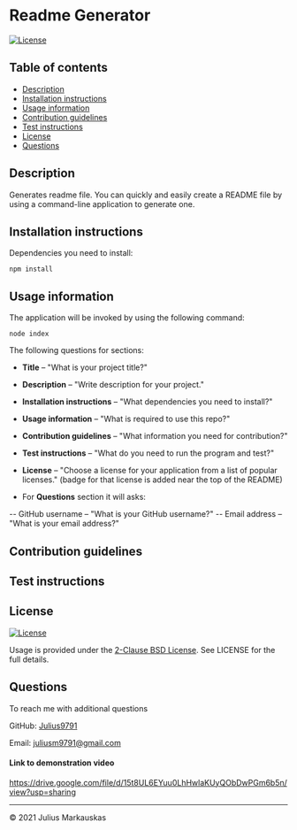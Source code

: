 # Readme Generator
  [![License](https://img.shields.io/badge/License-BSD_2--Clause-orange.svg)](https://opensource.org/licenses/BSD-2-Clause)

  ## Table of contents
  - [Description](#description)
  - [Installation instructions](#installation-instructions)
  - [Usage information](#usage-information)
  - [Contribution guidelines](#contribution-guidelines)
  - [Test instructions](#test-instructions)
  - [License](#license)
  - [Questions](#questions)


  ## Description

  Generates readme file. You can quickly and easily create a README file by using a command-line application to generate one.

  ## Installation instructions

  Dependencies you need to install:

  ```
  npm install
  ```
  ## Usage information

   The application will be invoked by using the following command:

  ```
  node index
  ```
  
  The following questions for sections:
  - **Title** – "What is your project title?"
  - **Description** – "Write description for your project."
  - **Installation instructions** – "What dependencies you need to install?"
  - **Usage information** – "What is required to use this repo?"
  - **Contribution guidelines** – "What information you need for contribution?"
  - **Test instructions** – "What do you need to run the program and test?"
  - **License** – "Choose a license for your application from a list of popular licenses." 
  (badge for that license is added near the top of the README)
  
  - For **Questions** section it will asks:

  -- GitHub username – "What is your GitHub username?"
  -- Email address – "What is your email address?"
 
  
  ## Contribution guidelines
  
  ## Test instructions

  ## License
  [![License](https://img.shields.io/badge/License-BSD_2--Clause-orange.svg)](https://opensource.org/licenses/BSD-2-Clause)

  Usage is provided under the [2-Clause BSD License](https://opensource.org/licenses/BSD-2-Clause). See LICENSE for the full details.

  ## Questions

  To reach me with additional questions

  GitHub: [Julius9791](https://github.com/Julius9791)

  Email: juliusm9791@gmail.com


  #### Link to demonstration video

  https://drive.google.com/file/d/15t8UL6EYuu0LhHwlaKUyQObDwPGm6b5n/view?usp=sharing

  ---
  © 2021 Julius Markauskas
